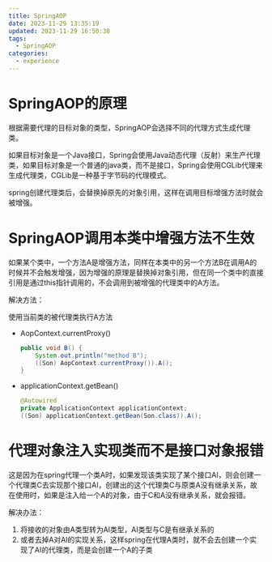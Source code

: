 ```yaml
---
title: SpringAOP
date: 2023-11-29 13:35:19
updated: 2023-11-29 16:50:30
tags:
  - SpringAOP
categories:
  - experience
---
```


# SpringAOP的原理

根据需要代理的目标对象的类型，SpringAOP会选择不同的代理方式生成代理类。

如果目标对象是一个Java接口，Spring会使用Java动态代理（反射）来生产代理类，如果目标对象是一个普通的java类，而不是接口，Spring会使用CGLib代理来生成代理类，CGLib是一种基于字节码的代理模式。

spring创建代理类后，会替换掉原先的对象引用，这样在调用目标增强方法时就会被增强。

# SpringAOP调用本类中增强方法不生效

如果某个类中，一个方法A是增强方法，同样在本类中的另一个方法B在调用A的时候并不会触发增强，因为增强的原理是替换掉对象引用，但在同一个类中的直接引用是通过this指针调用的，不会调用到被增强的代理类中的A方法。

解决方法：

使用当前类的被代理类执行A方法

-  AopContext.currentProxy()

    ```java
    public void B() {
        System.out.println("method B");
        ((Son) AopContext.currentProxy()).A();
    }
    ```

- applicationContext.getBean()

    ```java
    @Autowired
    private ApplicationContext applicationContext;
    ((Son) applicationContext.getBean(Son.class)).A();
    ```

# 代理对象注入实现类而不是接口对象报错

这是因为在spring代理一个类A时，如果发现该类实现了某个接口AI，则会创建一个代理类C去实现那个接口AI，创建出的这个代理类C与原类A没有继承关系，故在使用时，如果是注入给一个A的对象，由于C和A没有继承关系，就会报错。

解决办法：

1. 将接收的对象由A类型转为AI类型，AI类型与C是有继承关系的
2. 或者去掉A对AI的实现关系，这样spring在代理A类时，就不会去创建一个实现了AI的代理类，而是会创建一个A的子类


